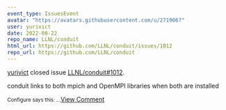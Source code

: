 ```yaml
---
event_type: IssuesEvent
avatar: "https://avatars.githubusercontent.com/u/271906?"
user: yurivict
date: 2022-08-22
repo_name: LLNL/conduit
html_url: https://github.com/LLNL/conduit/issues/1012
repo_url: https://github.com/LLNL/conduit
---
```


<a href='https://github.com/yurivict' target='_blank'>yurivict</a> closed issue <a href='https://github.com/LLNL/conduit/issues/1012' target='_blank'>LLNL/conduit#1012</a>.

<p>conduit links to both mpich and OpenMPI libraries when both are installed</p><small>Configure says this:...</small><a href='https://github.com/LLNL/conduit/issues/1012' target='_blank'>View Comment</a>